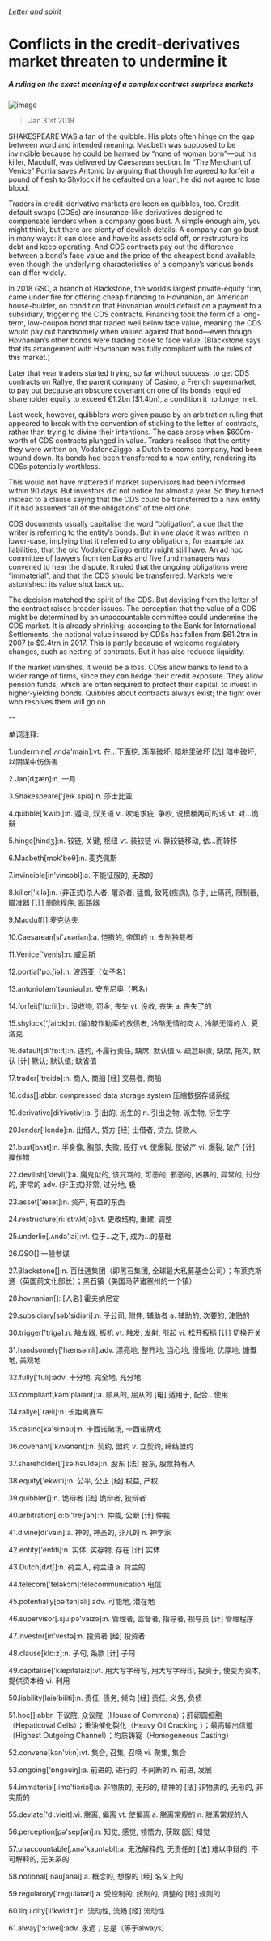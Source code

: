 ###### Letter and spirit
# Conflicts in the credit-derivatives market threaten to undermine it 
##### A ruling on the exact meaning of a complex contract surprises markets 
![image](images/20190202_fnp506.jpg) 
> Jan 31st 2019 
SHAKESPEARE WAS a fan of the quibble. His plots often hinge on the gap between word and intended meaning. Macbeth was supposed to be invincible because he could be harmed by “none of woman born”—but his killer, Macduff, was delivered by Caesarean section. In “The Merchant of Venice” Portia saves Antonio by arguing that though he agreed to forfeit a pound of flesh to Shylock if he defaulted on a loan, he did not agree to lose blood. 
Traders in credit-derivative markets are keen on quibbles, too. Credit-default swaps (CDSs) are insurance-like derivatives designed to compensate lenders when a company goes bust. A simple enough aim, you might think, but there are plenty of devilish details. A company can go bust in many ways: it can close and have its assets sold off, or restructure its debt and keep operating. And CDS contracts pay out the difference between a bond’s face value and the price of the cheapest bond available, even though the underlying characteristics of a company’s various bonds can differ widely. 
In 2018 GSO, a branch of Blackstone, the world’s largest private-equity firm, came under fire for offering cheap financing to Hovnanian, an American house-builder, on condition that Hovnanian would default on a payment to a subsidiary, triggering the CDS contracts. Financing took the form of a long-term, low-coupon bond that traded well below face value, meaning the CDS would pay out handsomely when valued against that bond—even though Hovnanian’s other bonds were trading close to face value. (Blackstone says that its arrangement with Hovnanian was fully compliant with the rules of this market.) 
Later that year traders started trying, so far without success, to get CDS contracts on Rallye, the parent company of Casino, a French supermarket, to pay out because an obscure covenant on one of its bonds required shareholder equity to exceed €1.2bn ($1.4bn), a condition it no longer met. 
Last week, however, quibblers were given pause by an arbitration ruling that appeared to break with the convention of sticking to the letter of contracts, rather than trying to divine their intentions. The case arose when $600m-worth of CDS contracts plunged in value. Traders realised that the entity they were written on, VodafoneZiggo, a Dutch telecoms company, had been wound down. Its bonds had been transferred to a new entity, rendering its CDSs potentially worthless. 
This would not have mattered if market supervisors had been informed within 90 days. But investors did not notice for almost a year. So they turned instead to a clause saying that the CDS could be transferred to a new entity if it had assumed “all of the obligations” of the old one. 
CDS documents usually capitalise the word “obligation”, a cue that the writer is referring to the entity’s bonds. But in one place it was written in lower-case, implying that it referred to any obligations, for example tax liabilities, that the old VodafoneZiggo entity might still have. An ad hoc committee of lawyers from ten banks and five fund managers was convened to hear the dispute. It ruled that the ongoing obligations were “immaterial”, and that the CDS should be transferred. Markets were astonished: its value shot back up. 
The decision matched the spirit of the CDS. But deviating from the letter of the contract raises broader issues. The perception that the value of a CDS might be determined by an unaccountable committee could undermine the CDS market. It is already shrinking: according to the Bank for International Settlements, the notional value insured by CDSs has fallen from $61.2trn in 2007 to $9.4trn in 2017. This is partly because of welcome regulatory changes, such as netting of contracts. But it has also reduced liquidity. 
If the market vanishes, it would be a loss. CDSs allow banks to lend to a wider range of firms, since they can hedge their credit exposure. They allow pension funds, which are often required to protect their capital, to invest in higher-yielding bonds. Quibbles about contracts always exist; the fight over who resolves them will go on. 
-- 
 单词注释:
1.undermine[.ʌndә'main]:vt. 在...下面挖, 渐渐破坏, 暗地里破坏 [法] 暗中破坏, 以阴谋中伤伤害 
2.Jan[dʒæn]:n. 一月 
3.Shakespeare['ʃeik.spiә]:n. 莎士比亚 
4.quibble['kwibl]:n. 遁词, 双关语 vi. 吹毛求疵, 争吵, 说模棱两可的话 vt. 对...诡辩 
5.hinge[hindʒ]:n. 铰链, 关键, 枢纽 vt. 装铰链 vi. 靠铰链移动, 依...而转移 
6.Macbeth[mәk'beθ]:n. 麦克佩斯 
7.invincible[in'vinsәbl]:a. 不能征服的, 无敌的 
8.killer['kilә]:n. (非正式)杀人者, 屠杀者, 猛兽, 致死(疾病), 杀手, 止痛药, 限制器, 瞄准器 [计] 删除程序; 断路器 
9.Macduff[]:麦克达夫 
10.Caesarean[si'zєәriәn]:a. 恺撒的, 帝国的 n. 专制独裁者 
11.Venice['venis]:n. 威尼斯 
12.portia['pɔ:ʃiә]:n. 波西亚（女子名） 
13.antonio[æn'tәuniәu]:n. 安东尼奥（男名） 
14.forfeit['fɒ:fit]:n. 没收物, 罚金, 丧失 vt. 没收, 丧失 a. 丧失了的 
15.shylock['ʃailɔk]:n. (喻)敲诈勒索的放债者, 冷酷无情的商人, 冷酷无情的人, 夏洛克 
16.default[di'fɒ:lt]:n. 违约, 不履行责任, 缺席, 默认值 v. 疏怠职责, 缺席, 拖欠, 默认 [计] 默认; 默认值; 缺省值 
17.trader['treidә]:n. 商人, 商船 [经] 交易者, 商船 
18.cdss[]:abbr. compressed data storage system 压缩数据存储系统 
19.derivative[di'rivәtiv]:a. 引出的, 派生的 n. 引出之物, 派生物, 衍生字 
20.lender['lendә]:n. 出借人, 贷方 [经] 出借者, 贷方, 贷款人 
21.bust[bʌst]:n. 半身像, 胸部, 失败, 殴打 vt. 使爆裂, 使破产 vi. 爆裂, 破产 [计] 操作错 
22.devilish['devliʃ]:a. 魔鬼似的, 该咒骂的, 可恶的, 邪恶的, 凶暴的, 异常的, 过分的, 非常的 adv. (非正式)非常, 过分地, 极 
23.asset['æset]:n. 资产, 有益的东西 
24.restructure[ri:'strʌktʃә]:vt. 更改结构, 重建, 调整 
25.underlie[.ʌndә'lai]:vt. 位于...之下, 成为...的基础 
26.GSO[]:一般参谋 
27.Blackstone[]:n. 百仕通集团（即黑石集团, 全球最大私募基金公司）；布莱克斯通（英国前文化部长）；黑石镇（美国马萨诸塞州的一个镇） 
28.hovnanian[]: [人名] 霍夫纳尼安 
29.subsidiary[sәb'sidiәri]:n. 子公司, 附件, 辅助者 a. 辅助的, 次要的, 津贴的 
30.trigger['trigә]:n. 触发器, 扳机 vt. 触发, 发射, 引起 vi. 松开扳柄 [计] 切换开关 
31.handsomely['hænsәmli]:adv. 漂亮地, 整齐地, 当心地, 慢慢地, 优厚地, 慷慨地, 美观地 
32.fully['fuli]:adv. 十分地, 完全地, 充分地 
33.compliant[kәm'plaiәnt]:a. 顺从的, 屈从的 [电] 适用于, 配合...使用 
34.rallye[ˊræli]:n. 长距离赛车 
35.casino[kә'si:nәu]:n. 卡西诺赌场, 卡西诺牌戏 
36.covenant['kʌvәnәnt]:n. 契约, 盟约 v. 立契约, 缔结盟约 
37.shareholder['ʃєә.hәuldә]:n. 股东 [法] 股东, 股票持有人 
38.equity['ekwiti]:n. 公平, 公正 [经] 权益, 产权 
39.quibbler[]:n. 诡辩者 [法] 诡辩者, 狡辩者 
40.arbitration[.ɑ:bi'treiʃәn]:n. 仲裁, 公断 [计] 仲裁 
41.divine[di'vain]:a. 神的, 神圣的, 非凡的 n. 神学家 
42.entity['entiti]:n. 实体, 实存物, 存在 [计] 实体 
43.Dutch[dʌtʃ]:n. 荷兰人, 荷兰语 a. 荷兰的 
44.telecom['telәkɔm]:telecommunication 电信 
45.potentially[pә'tenʃәli]:adv. 可能地, 潜在地 
46.supervisor[.sju:pә'vaizә]:n. 管理者, 监督者, 指导者, 视导员 [计] 管理程序 
47.investor[in'vestә]:n. 投资者 [经] 投资者 
48.clause[klɒ:z]:n. 子句, 条款 [计] 子句 
49.capitalise['kæpitәlaiz]:vt. 用大写字母写, 用大写字母印, 投资于, 使变为资本, 提供资本给 vi. 利用 
50.liability[laiә'biliti]:n. 责任, 债务, 倾向 [经] 责任, 义务, 负债 
51.hoc[]:abbr. 下议院, 众议院（House of Commons）；肝卵圆细胞（Hepaticoval Cells）；重油催化裂化（Heavy Oil Cracking ）；最高输出信道（Highest Outgoing Channel）；均质铸锭（Homogeneous Casting） 
52.convene[kәn'vi:n]:vt. 集合, 召集, 召唤 vi. 聚集, 集合 
53.ongoing['ɒngәuiŋ]:a. 前进的, 进行的, 不间断的 n. 前进, 发展 
54.immaterial[.imә'tiәriәl]:a. 非物质的, 无形的, 精神的 [法] 非物质的, 无形的, 非实质的 
55.deviate['di:vieit]:vi. 脱离, 偏离 vt. 使偏离 a. 脱离常规的 n. 脱离常规的人 
56.perception[pә'sepʃәn]:n. 知觉, 感觉, 领悟力, 获取 [医] 知觉 
57.unaccountable[.ʌnә'kauntәbl]:a. 无法解释的, 无责任的 [法] 难以申辩的, 不可解释的, 无关系的 
58.notional['nәuʃәnәl]:a. 概念的, 想像的 [经] 名义上的 
59.regulatory['regjulәtәri]:a. 受控制的, 统制的, 调整的 [经] 规则的 
60.liquidity[li'kwiditi]:n. 流动性, 流畅 [经] 流动性 
61.alway['ɔ:lwei]:adv. 永远；总是（等于always） 
